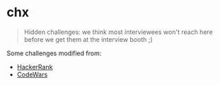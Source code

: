 # chx
>Hidden challenges: we think most interviewees won't reach here before we get them at the interview booth ;)

Some challenges modified from:

- [HackerRank](http://hackerrank.com)
- [CodeWars](https://www.codewars.com/)

